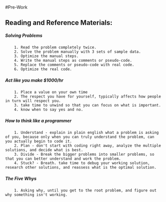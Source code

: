 #Pre-Work

## Reading and Reference Materials:  
   ##### Solving Problems #####  
        1. Read the problem completely twice.  
        2. Solve the problem manually with 3 sets of sample data.  
        3. Optimize the manual steps.  
        4. Write the manual steps as comments or pseudo-code.  
        5. Replace the comments or pseudo-code with real code.  
        6. Optimize the real code.  
   ##### Act like you make $1000/hr #####
        1. Place a value on your own time
        2. The respect you have for yourself, typically affects how people in turn will respect you.
        3. take time to unwind so that you can focus on what is important.
        4. know when to say yes and no.
   ##### How to think like a programmer #####
        1. Understand - explain in plain english what a problem is asking of you, because only when you can truly understand the problem, can you actually begin to code it.
        2. Plan - don't start with coding right away, analyze the multiple solutions, and decide what is best.
        3. Divide - Break the bigger problems into smaller problems, so that you can better understand and work the problem.
        4. Stuck? - Breath. take time to debug your working solution, research other solutions, and reassess what is the optimal solution.
   ##### The Five Whys #####
        1. Asking why, until you get to the root problem, and figure out why something isn't working.